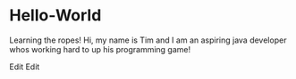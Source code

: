 # Hello-World
Learning the ropes!
Hi, my name is Tim and I am an aspiring java developer whos working hard to up his programming game!

Edit Edit
